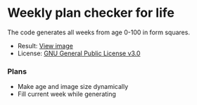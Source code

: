 # Weekly plan checker for life

The code generates all weeks from age 0-100 in form squares.

 - Result: [View image](https://raw.githubusercontent.com/Erkinbek/weekly-checker/master/result.png)
 - License: [GNU General Public License v3.0](https://github.com/Erkinbek/weekly-checker/blob/master/LICENSE)

### Plans
  - Make age and image size dynamically
  - Fill current week while generating